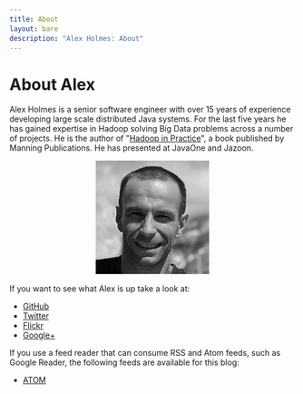 ```yaml
---
title: About
layout: bare
description: "Alex Holmes: About"
---
```


# About Alex

Alex Holmes is a senior software engineer with over 15 years of experience developing large scale
distributed Java systems. For the last five years he has gained expertise in Hadoop solving Big
Data problems across a number of projects. He is the author of
"<a href="http://www.manning.com/holmes/">Hadoop in Practice</a>", a book
published by Manning Publications. He has presented at JavaOne and Jazoon.

<div style="text-align:center;">
<img src="/images/me-bw-square1.png"/>
</div>

If you want to see what Alex is up take a look at:

* [GitHub](https://github.com/alexholmes)
* [Twitter](http://twitter.com/grep_alex)
* [Flickr](http://www.flickr.com/photos/aholmes/sets/)
* [Google+](https://plus.google.com/107999910219687346132?rel=author)

If you use a feed reader that can consume RSS and Atom feeds, such as Google Reader, the following
feeds are available for this blog:

* [ATOM](/atom.xml)